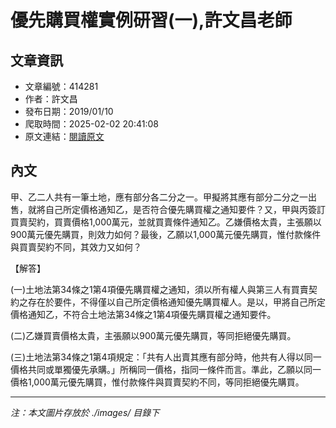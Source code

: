 # 優先購買權實例研習(一),許文昌老師

## 文章資訊
- 文章編號：414281
- 作者：許文昌
- 發布日期：2019/01/10
- 爬取時間：2025-02-02 20:41:08
- 原文連結：[閱讀原文](https://real-estate.get.com.tw/Columns/detail.aspx?no=414281)

## 內文
甲、乙二人共有一筆土地，應有部分各二分之一。甲擬將其應有部分二分之一出售，就將自己所定價格通知乙，是否符合優先購買權之通知要件？又，甲與丙簽訂買賣契約，買賣價格1,000萬元，並就買賣條件通知乙。乙嫌價格太貴，主張願以900萬元優先購買，則效力如何？最後，乙願以1,000萬元優先購買，惟付款條件與買賣契約不同，其效力又如何？

【解答】

(一)土地法第34條之1第4項優先購買權之通知，須以所有權人與第三人有買賣契約之存在於要件，不得僅以自己所定價格通知優先購買權人。是以，甲將自己所定價格通知乙，不符合土地法第34條之1第4項優先購買權之通知要件。

(二)乙嫌買賣價格太貴，主張願以900萬元優先購買，等同拒絕優先購買。

(三)土地法第34條之1第4項規定：「共有人出賣其應有部分時，他共有人得以同一價格共同或單獨優先承購。」所稱同一價格，指同一條件而言。準此，乙願以同一價格1,000萬元優先購買，惟付款條件與買賣契約不同，等同拒絕優先購買。

---
*注：本文圖片存放於 ./images/ 目錄下*
